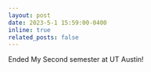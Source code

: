 ```yaml
---
layout: post
date: 2023-5-1 15:59:00-0400
inline: true
related_posts: false
---
```


Ended My Second semester at UT Austin!
